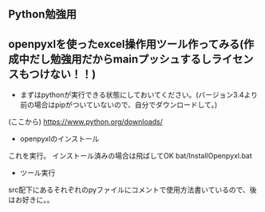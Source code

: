 ## Python勉強用

## openpyxlを使ったexcel操作用ツール作ってみる(作成中だし勉強用だからmainプッシュするしライセンスもつけない！！)

- まずはpythonが実行できる状態にしておいてください。(バージョン3.4より前の場合はpipがついていないので、自分でダウンロードして。)

(ここから)
https://www.python.org/downloads/

- openpyxlのインストール

これを実行。
インストール済みの場合は飛ばしてOK
bat/InstallOpenpyxl.bat

- ツール実行

src配下にあるそれぞれのpyファイルにコメントで使用方法書いているので、後はお好きに。。
